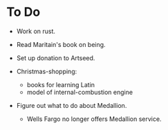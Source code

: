 # To Do

- Work on rust.

- Read Maritain's book on being.

- Set up donation to Artseed.

- Christmas-shopping:
  - books for learning Latin
  - model of internal-combustion engine

- Figure out what to do about Medallion.
  - Wells Fargo no longer offers Medallion
    service.

<!-- EOF -->
